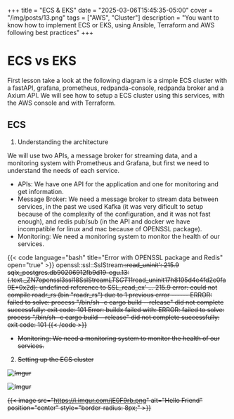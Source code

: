 +++
title = "ECS & EKS"
date = "2025-03-06T15:45:35-05:00"
cover = "/img/posts/13.png"
tags = ["AWS", "Cluster"]
description = "You want to know how to implement ECS or EKS, using Ansible, Terraform and AWS following best practices"
+++

# ECS vs EKS

First lesson take a look at the following diagram is a simple ECS cluster with a fastAPI, grafana, prometheus, redpanda-console, redpanda broker and a Axium API.
We will see how to setup a ECS cluster using this services, with the AWS console and with Terraform.

## ECS

1. Understanding the architecture

We will use two APIs, a message broker for streaming data, and a monitoring system with Prometheus and Grafana, but first we need to understand the needs of each service.

  - APIs: We have one API for the application and one for monitoring and get information.
  - Message Broker: We need a message broker to stream data between services, in the past we used Kafka (it was very dificult to setup because of the complexity of the configuration, and it was not fast enough), and redis pub/sub (in the API and docker we have incompatible for linux and mac because of OPENSSL package).
  - Monitoring: We need a monitoring system to monitor the health of our services.

  {{< code language="bash" title="Error with OPENSSL package and Redis" open="true" >}}
    openssl::ssl::SslStream<S>::read_uninit':
    215.9           sqlx_postgres.db90206912fb9d19-cgu.13:(.text._ZN7openssl3ssl18SslStream$LT$S$GT$11read_uninit17h8195d4e4fd2c0fa9E+0x2d): undefined reference to SSL_read_ex'
    ...
    215.9 error: could not compile roadr_rs (bin "roadr_rs") due to 1 previous error
    ------
    ERROR: failed to solve: process "/bin/sh -c cargo build --release" did not complete successfully: exit code: 101
    Error: buildx failed with: ERROR: failed to solve: process "/bin/sh -c cargo build --release" did not complete successfully: exit code: 101
  {{< /code >}}

  - Monitoring: We need a monitoring system to monitor the health of our services.

2. Setting up the ECS cluster

![Imgur](https://i.imgur.com/jE0F9rb.png)

![Imgur](https://i.imgur.com/KwqUAYm.png)


{{< image src="https://i.imgur.com/jE0F9rb.png" alt="Hello Friend" position="center" style="border-radius: 8px;" >}}
